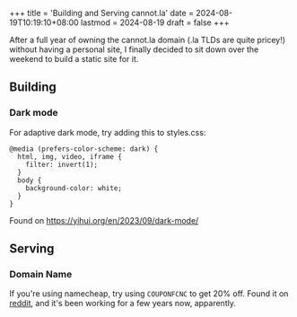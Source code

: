 +++
title = 'Building and Serving cannot.la'
date = 2024-08-19T10:19:10+08:00
lastmod = 2024-08-19
draft = false
+++

After a full year of owning the cannot.la domain (.la TLDs are quite pricey!) without having a personal site, I finally decided to sit down over the weekend to build a static site for it.

## Building


### Dark mode


For adaptive dark mode, try adding this to styles.css:
```
@media (prefers-color-scheme: dark) {
  html, img, video, iframe {
    filter: invert(1);
  }
  body {
    background-color: white;
  }
}
```

Found on https://yihui.org/en/2023/09/dark-mode/


## Serving
### Domain Name
If you're using namecheap, try using `COUPONFCNC` to get 20% off. Found it on [reddit](https://www.reddit.com/r/NameCheap/comments/11ygx2r/namecheap_coupon_20_off_permanent_code_couponfcnc/), and it's been working for a few years now, apparently.